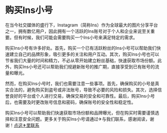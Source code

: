 # 购买Ins小号

在当今社交媒体的盛行下，Instagram（简称Ins）作为全球最大的图片分享平台之一，拥有数亿用户，因此拥有一个活跃的Ins账号对于个人和企业来说至关重要。但有时候，我们可能会需要购买一个Ins小号来满足特定的需求。

购买Ins小号有许多好处。首先，购买一个已有活跃粉丝的Ins小号可以帮助我们快速建立自己的品牌形象，吸引更多的关注和用户互动。其次，购买Ins小号也可以节省我们大量的时间和精力，不必从零开始建立粉丝基础，快速获取市场份额。此外，购买Ins小号还可以帮助我们规避新账号的推广期，直接享受到已有账号的流量和曝光。

然而，在购买Ins小号时，我们也需要注意一些事项。首先，确保购买的小号是真实合法的，避免购买到盗号或非法账号，导致不必要的风险和损失。其次，选择信誉良好的平台或个人进行交易，确保交易的安全和可靠性。最后，购买Ins小号后，也需要及时更改账号信息和密码，确保账号的安全性和稳定性。

购买Ins小号可以帮助我们快速获取市场份额和品牌曝光，但在购买时需要谨慎选择和注意安全问题。更多关于购买Ins小号请通过✈与我们联系，感谢阅读，谢谢！[点这✈里联系](https://c.k02.cc)